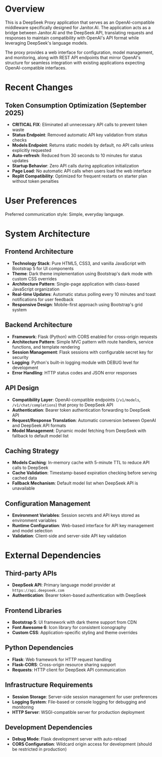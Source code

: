 # Overview

This is a DeepSeek Proxy application that serves as an OpenAI-compatible middleware specifically designed for Janitor.AI. The application acts as a bridge between Janitor.AI and the DeepSeek API, translating requests and responses to maintain compatibility with OpenAI's API format while leveraging DeepSeek's language models.

The proxy provides a web interface for configuration, model management, and monitoring, along with REST API endpoints that mirror OpenAI's structure for seamless integration with existing applications expecting OpenAI-compatible interfaces.

# Recent Changes

## Token Consumption Optimization (September 2025)
- **CRITICAL FIX**: Eliminated all unnecessary API calls to prevent token waste
- **Status Endpoint**: Removed automatic API key validation from status checks
- **Models Endpoint**: Returns static models by default, no API calls unless explicitly requested
- **Auto-refresh**: Reduced from 30 seconds to 10 minutes for status updates
- **Startup Behavior**: Zero API calls during application initialization
- **Page Load**: No automatic API calls when users load the web interface
- **Replit Compatibility**: Optimized for frequent restarts on starter plan without token penalties

# User Preferences

Preferred communication style: Simple, everyday language.

# System Architecture

## Frontend Architecture
- **Technology Stack**: Pure HTML5, CSS3, and vanilla JavaScript with Bootstrap 5 for UI components
- **Theme**: Dark theme implementation using Bootstrap's dark mode with custom CSS overrides
- **Architecture Pattern**: Single-page application with class-based JavaScript organization
- **Real-time Updates**: Automatic status polling every 10 minutes and toast notifications for user feedback
- **Responsive Design**: Mobile-first approach using Bootstrap's grid system

## Backend Architecture
- **Framework**: Flask (Python) with CORS enabled for cross-origin requests
- **Architecture Pattern**: Simple MVC pattern with route handlers, service functions, and template rendering
- **Session Management**: Flask sessions with configurable secret key for security
- **Logging**: Python's built-in logging module with DEBUG level for development
- **Error Handling**: HTTP status codes and JSON error responses

## API Design
- **Compatibility Layer**: OpenAI-compatible endpoints (`/v1/models`, `/v1/chat/completions`) that proxy to DeepSeek API
- **Authentication**: Bearer token authentication forwarding to DeepSeek API
- **Request/Response Translation**: Automatic conversion between OpenAI and DeepSeek API formats
- **Model Management**: Dynamic model fetching from DeepSeek with fallback to default model list

## Caching Strategy
- **Models Caching**: In-memory cache with 5-minute TTL to reduce API calls to DeepSeek
- **Cache Validation**: Timestamp-based expiration checking before serving cached data
- **Fallback Mechanism**: Default model list when DeepSeek API is unavailable

## Configuration Management
- **Environment Variables**: Session secrets and API keys stored as environment variables
- **Runtime Configuration**: Web-based interface for API key management and model selection
- **Validation**: Client-side and server-side API key validation

# External Dependencies

## Third-party APIs
- **DeepSeek API**: Primary language model provider at `https://api.deepseek.com`
- **Authentication**: Bearer token-based authentication with DeepSeek

## Frontend Libraries
- **Bootstrap 5**: UI framework with dark theme support from CDN
- **Font Awesome 6**: Icon library for consistent iconography
- **Custom CSS**: Application-specific styling and theme overrides

## Python Dependencies
- **Flask**: Web framework for HTTP request handling
- **Flask-CORS**: Cross-origin resource sharing support
- **Requests**: HTTP client for DeepSeek API communication

## Infrastructure Requirements
- **Session Storage**: Server-side session management for user preferences
- **Logging System**: File-based or console logging for debugging and monitoring
- **HTTP Server**: WSGI-compatible server for production deployment

## Development Dependencies
- **Debug Mode**: Flask development server with auto-reload
- **CORS Configuration**: Wildcard origin access for development (should be restricted in production)